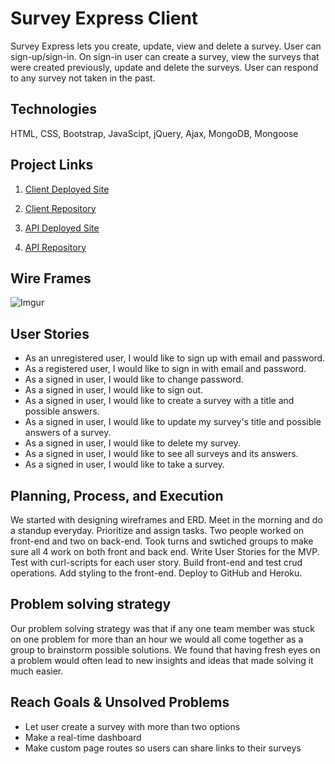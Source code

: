 # Survey Express Client
Survey Express lets you create, update, view and delete a survey. User can
sign-up/sign-in. On sign-in user can create a survey, view the surveys that
were created previously, update and delete the surveys. User can respond to any
survey not taken in the past.

## Technologies
  HTML, CSS, Bootstrap, JavaScipt, jQuery, Ajax, MongoDB, Mongoose

## Project Links
1. [Client Deployed Site](https://wdi-30-team-4.github.io/survey-express-client/)

2. [Client Repository](https://github.com/wdi-30-team-4/survey-express-client)

3. [API Deployed Site](https://polar-woodland-60280.herokuapp.com/)

4. [API Repository](https://github.com/wdi-30-team-4/survey-express-api)

## Wire Frames
![Imgur](https://i.imgur.com/4FjuJoq.jpg)

## User Stories
- As an unregistered user, I would like to sign up with email and password.
- As a registered user, I would like to sign in with email and password.
- As a signed in user, I would like to change password.
- As a signed in user, I would like to sign out.
- As a signed in user, I would like to create a survey with a title and possible answers.
- As a signed in user, I would like to update my survey's title and possible answers of a survey.
- As a signed in user, I would like to delete my survey.
- As a signed in user, I would like to see all surveys and its answers.
- As a signed in user, I would like to take a survey.

## Planning, Process, and Execution
  We started with designing wireframes and ERD.
  Meet in the morning and do a standup everyday. Prioritize and assign tasks.
  Two people worked on front-end and two on back-end.
  Took turns and swtiched groups to make sure all 4 work on both front and back end.
  Write User Stories for the MVP.
  Test with curl-scripts for each user story.
  Build front-end and test crud operations.
  Add styling to the front-end.
  Deploy to GitHub and Heroku.

## Problem solving strategy
  Our problem solving strategy was that if any one team member was stuck on one problem for
  more than an hour we would all come together as a group to brainstorm possible solutions.
  We found that having fresh eyes on a problem would often lead to new insights and ideas
  that made solving it much easier.

## Reach Goals & Unsolved Problems
  - Let user create a survey with more than two options
  - Make a real-time dashboard
  - Make custom page routes so users can share links to their surveys
